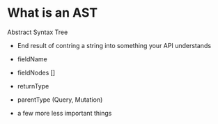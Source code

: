# What is an AST

Abstract Syntax Tree

* End result of contring a string into something your API understands

* fieldName
* fieldNodes []
* returnType
* parentType (Query, Mutation)
* a few more less important things